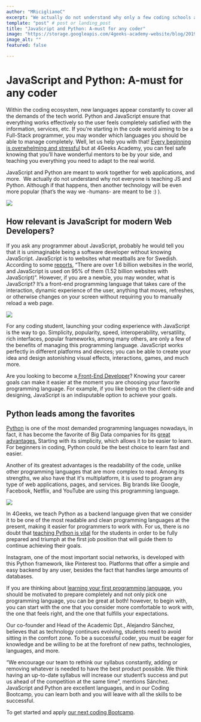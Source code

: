 ```yaml
---
author: "MRiciglianoC"
excerpt: "We actually do not understand why only a few coding schools are teaching JS and Python combined into just one program."
template: "post" # post or landing_post
title: "JavaScript and Python: A-must for any coder"
image: "https://storage.googleapis.com/4geeks-academy-website/blog/2019/11/JSandPython-768x552.jpg"
image_alt: ""
featured: false

---
```


# **JavaScript and Python: A-must for any coder**


Within the coding ecosystem, new languages appear constantly to cover all the demands of the tech world. Python and JavaScript ensure that everything works effectively so the user feels completely satisfied with the information, services, etc. If you’re starting in the code world aiming to be a Full-Stack programmer, you may wonder which languages you should be able to manage completely. Well, let us help you with that! [Every beginning is overwhelming and stressful](/us/learn-to-code/feelings-learning-coding) but at 4Geeks Academy, you can feel safe knowing that you’ll have wonderful mentors to be by your side, and teaching you everything you need to adapt to the real world.

JavaScript and Python are meant to work together for web applications, and more.  We actually do not understand why not everyone is teaching JS and Python. Although if that happens, then another technology will be even more popular (that’s the way we -humans- are meant to be :) ). 

![](https://storage.googleapis.com/4geeks-academy-website/blog/2019/11/JSandPython-768x552.jpg)




## **How relevant is JavaScript for modern Web Developers?**


If you ask any programmer about JavaScript, probably he would tell you that it is unimaginable being a software developer without knowing JavaScript. JavaScript is to websites what meatballs are for Swedish. According to some [reports](https://medium.com/javascript-scene/how-popular-is-javascript-in-2019-823712f7c4b1), “There are over 1.6 billion websites in the world, and JavaScript is used on 95% of them (1.52 billion websites with JavaScript)”. However, if you are a newbie, you may wonder, what is JavaScript? It’s a front-end programming language that takes care of the interaction, dynamic experience of the user, anything that moves, refreshes, or otherwise changes on your screen without requiring you to manually reload a web page.

![](https://storage.googleapis.com/breathecode-asset-images/fdfadfd2b23de93aa3fbf43d461ffa16b9729453d932ee1086cf31307b1cfee1.jpg)

For any coding student, launching your coding experience with JavaScript is the way to go. Simplicity, popularity, speed, interoperability, versatility, rich interfaces, popular frameworks, among many others, are only a few of the benefits of managing this programming language. JavaScript works perfectly in different platforms and devices; you can be able to create your idea and design astonishing visual effects, interactions, games, and much more. 

Are you looking to become a[ Front-End Developer](https://www.techopedia.com/definition/29569/front-end-developer)? Knowing your career goals can make it easier at the moment you are choosing your favorite programming language. For example, if you like being on the client-side and designing, JavaScript is an indisputable option to achieve your goals. 


## **Python leads among the favorites**


[Python](https://hackernoon.com/could-pythons-popularity-outperform-javascript-in-the-next-five-years-abed4e307224) is one of the most demanded programming languages ​​nowadays, in fact, it has become the favorite of Big Data companies for its [great advantages.](https://skillcrush.com/2019/06/21/what-is-python/) Starting with its simplicity, which allows it to be easier to learn. For beginners in coding, Python could be the best choice to learn fast and easier. 

Another of its greatest advantages is the readability of the code, unlike other programming languages ​​that are more complex to read. Among its strengths, we also have that it's multiplatform, it is used to program any type of web applications, pages, and services. Big brands like Google, Facebook, Netflix, and YouTube are using this programming language.

![](https://storage.googleapis.com/4geeks-academy-website/blog/2019/11/js22-300x153.jpg)

In 4Geeks, we teach Python as a backend language given that we consider it to be one of the most readable and clean programming languages at the present, making it easier for programmers to work with. For us, there is no doubt that [teaching Python is vital](/us/coding-bootcamps/why-we-teach-python-4geeks) for the students in order to be fully prepared and triumph at the first job position that will guide them to continue achieving their goals. 

Instagram, one of the most important social networks, is developed with this Python framework, like Pinterest too. Platforms that offer a simple and easy backend by any user, besides the fact that handles large amounts of databases.

If you are thinking about [learning your first programming language](/us/trends-and-tech/coding-bootcamp-syllabus-matters), you should be motivated to prepare completely and not only pick one programming language, you can be great at both! however, to begin with, you can start with the one that you consider more comfortable to work with, the one that feels right, and the one that fulfills your expectations. 

Our co-founder and Head of the Academic Dpt., Alejandro Sánchez, believes that as technology continues evolving, students need to avoid sitting in the comfort zone. To be a successful coder, you must be eager for knowledge and be willing to be at the forefront of new paths, technologies, languages, and more.

“We encourage our team to rethink our syllabus constantly, adding or removing whatever is needed to have the best product possible. We think having an up-to-date syllabus will increase our student’s success and put us ahead of the competition at the same time”, mentions Sánchez. JavaScript and Python are excellent languages, and in our Coding Bootcamp, you can learn both and you will leave with all the skills to be successful. 

To get started and apply [our next coding Bootcamp](/us/apply).
